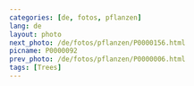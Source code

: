 ```yaml
---
categories: [de, fotos, pflanzen]
lang: de
layout: photo
next_photo: /de/fotos/pflanzen/P0000156.html
picname: P0000092
prev_photo: /de/fotos/pflanzen/P0000006.html
tags: [Trees]
---
```

